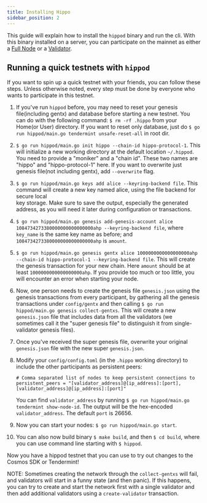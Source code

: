 ```yaml
---
title: Installing Hippo
sidebar_position: 2
---
```


This guide will explain how to install the `hippod` binary and run the cli. With this binary installed on a server, you can participate on the mainnet as either a [Full Node](../hub-tutorials/join-mainnet.md) or a [Validator](../validators/validator-setup.md).

## Running a quick testnets with `hippod`

If you want to spin up a quick testnet with your friends, you can follow these steps.
Unless otherwise noted, every step must be done by everyone who wants to participate
in this testnet.

1. If you've run `hippod` before, you may need to reset your genesis file(including gentx) and database before starting a new
   testnet. You can do with the following command: `$ rm -rf .hippo` from your
   Home(or User) directory. If you want to reset only database, just do `$ go run hippod/main.go tendermint unsafe-reset-all` in root dir.
2. `$ go run hippod/main.go init hippo --chain-id hippo-protocol-1`. This will initialize a new working directory
   at the default location `~/.hippod`. You need to provide a "moniker" and a "chain id". These
   two names are "hippo" and "hippo-protocol-1" here. If you want to overwrite just genesis file(not including gentx), add `--overwrite` flag.
3. `$ go run hippod/main.go keys add alice --keyring-backend file`. This command will create a new key named alice, using the file backend for secure local  
   key storage.
   Make sure to save the output, especially the generated address, as you will need it later during configuration or transactions.
4. `$ go run hippod/main.go genesis add-genesis-account alice 1084734273380000000000000000ahp --keyring-backend file`, where `key_name` is the same key name as
   before; and `1084734273380000000000000000ahp` is `amount`.
5. `$ go run hippod/main.go genesis gentx alice 1000000000000000000ahp --chain-id hippo-protocol-1 --keyring-backend file`. This will create the genesis
   transaction for your new chain. Here `amount` should be at least `1000000000000000000ahp`. If you
   provide too much or too little, you will encounter an error when starting your node.
6. Now, one person needs to create the genesis file `genesis.json` using the genesis transactions
   from every participant, by gathering all the genesis transactions under `config/gentx` and then
   calling `$ go run hippod/main.go genesis collect-gentxs`. This will create a new `genesis.json` file that includes data
   from all the validators (we sometimes call it the "super genesis file" to distinguish it from
   single-validator genesis files).
7. Once you've received the super genesis file, overwrite your original `genesis.json` file with
   the new super `genesis.json`.
8. Modify your `config/config.toml` (in the `.hippo` working directory) to include the other participants as
   persistent peers:

   ```text
   # Comma separated list of nodes to keep persistent connections to
   persistent_peers = "[validator_address]@[ip_address]:[port],[validator_address]@[ip_address]:[port]"
   ```

   You can find `validator_address` by running `$ go run hippod/main.go tendermint show-node-id`. The output will
   be the hex-encoded `validator_address`. The default `port` is 26656.

9. Now you can start your nodes: `$ go run hippod/main.go start`.

10. You can also now build binary `$ make build`, and then `$ cd build`, where you can use command line starting with `$ hippod`.

Now you have a hippod testnet that you can use to try out changes to the Cosmos SDK or Tendermint!

NOTE: Sometimes creating the network through the `collect-gentxs` will fail, and validators will start
in a funny state (and then panic). If this happens, you can try to create and start the network first
with a single validator and then add additional validators using a `create-validator` transaction.
